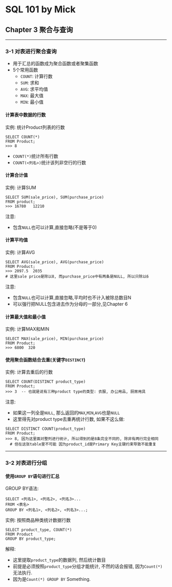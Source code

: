 # SQL 101 by Mick #
## Chapter 3 聚合与查询 ##

---
### 3-1 对表进行聚合查询 ###

- 用于汇总的函数成为聚合函数或者聚集函数
- 5个常用函数
    - `COUNT`: 计算行数
    - `SUM`: 求和
    - `AVG`: 求平均值
    - `MAX`: 最大值
    - `MIN`: 最小值

#### 计算表中数据的行数 ####

实例: 统计Product列表的行数
```
SELECT COUNT(*)
FROM Product;
>>> 8
```
- `COUNT(*)`统计所有行数
- `COUNT(<列名>)`统计该列非空行的行数

#### 计算合计值 ####
 
实例: 计算SUM
```
SELECT SUM(sale_price), SUM(purchase_price)
FROM product;
>>> 16780   12210
```

注意: 
- 包含`NULL`也可以计算,直接忽略(不是等于0)

#### 计算平均值 ####

实例: 计算AVG
```
SELECT AVG(sale_price), AVG(purchase_price)
FROM Product;
>>> 2097.5  2035
# 这里sale price是除以8, 而purchase_price中有两条是NULL, 所以只除以6
```

注意: 
- 包含`NULL`也可以计算,直接忽略,平均时也不计入被除总数目N
- 可以强行把NULL包含进去作为分母的一部分,见Chapter 6

#### 计算最大值和最小值 ####

实例: 计算MAX和MIN
```
SELECT MAX(sale_price), MIN(purchase_price)
FROM Product;
>>> 6800  320
```

#### 使用聚合函数结合去重(关键字`DISTINCT`) ####

实例: 计算去重后的行数
```
SELECT COUNT(DISTINCT product_type)
FROM Product;
>>> 3  -- 也就是说有三种product type的类型: 衣服, 办公用品, 厨房用具
```

注意:
- 如果这一列全是`NULL`, 那么返回的`MAX`,`MIN`,`AVG`也是`NULL`
- 这里得先对product type去重再统计行数, 如果不这么做:

```
SELECT DISTINCT COUNT(product_type)
FROM Product;
>>> 8, 因为这里面对整列进行统计, 所以得到的是8条完全不同的, 除非有两行完全相同
  # 但在这张table里不可能 因为product_id是Primary Key主键约束导致不能重复
```

---
### 3-2 对表进行分组 ###

#### 使用`GROUP BY`语句进行汇总 ####

GROUP BY语法:
```
SELECT <列名1>, <列名2>, <列名3>...
FROM <表名>
GROUP BY <列名1>, <列名2>, <列名3>...;
```

实例: 按照商品种类统计数据行数
```
SELECT product_type, COUNT(*)
FROM Product
GROUP BY product_type;
```
解释:
- 这里提取`product_type`的数据列, 然后统计数目
- 前提是必须按照`product_type`分组才能统计, 不然的话会报错, 因为`Count(*)`无法执行.
- 因为是`Count(*) GROUP BY` Something.


